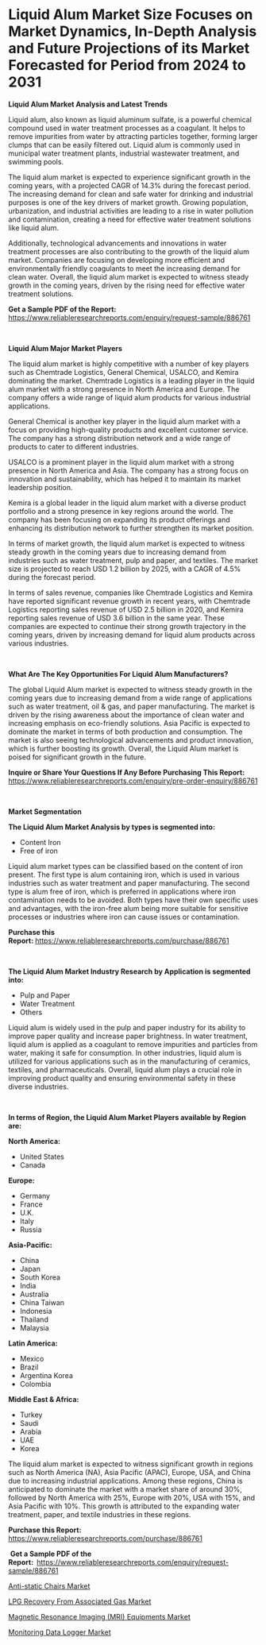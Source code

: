 <p><h1>Liquid Alum Market Size Focuses on Market Dynamics, In-Depth Analysis and Future Projections of its Market Forecasted for Period from 2024 to 2031</h1></p><p><strong>Liquid Alum Market Analysis and Latest Trends</strong></p>
<p><p>Liquid alum, also known as liquid aluminum sulfate, is a powerful chemical compound used in water treatment processes as a coagulant. It helps to remove impurities from water by attracting particles together, forming larger clumps that can be easily filtered out. Liquid alum is commonly used in municipal water treatment plants, industrial wastewater treatment, and swimming pools.</p><p>The liquid alum market is expected to experience significant growth in the coming years, with a projected CAGR of 14.3% during the forecast period. The increasing demand for clean and safe water for drinking and industrial purposes is one of the key drivers of market growth. Growing population, urbanization, and industrial activities are leading to a rise in water pollution and contamination, creating a need for effective water treatment solutions like liquid alum.</p><p>Additionally, technological advancements and innovations in water treatment processes are also contributing to the growth of the liquid alum market. Companies are focusing on developing more efficient and environmentally friendly coagulants to meet the increasing demand for clean water. Overall, the liquid alum market is expected to witness steady growth in the coming years, driven by the rising need for effective water treatment solutions.</p></p>
<p><strong>Get a Sample PDF of the Report:&nbsp;</strong> <a href="https://www.reliableresearchreports.com/enquiry/request-sample/886761">https://www.reliableresearchreports.com/enquiry/request-sample/886761</a></p>
<p>&nbsp;</p>
<p><strong>Liquid Alum Major Market Players</strong></p>
<p><p>The liquid alum market is highly competitive with a number of key players such as Chemtrade Logistics, General Chemical, USALCO, and Kemira dominating the market. Chemtrade Logistics is a leading player in the liquid alum market with a strong presence in North America and Europe. The company offers a wide range of liquid alum products for various industrial applications.</p><p>General Chemical is another key player in the liquid alum market with a focus on providing high-quality products and excellent customer service. The company has a strong distribution network and a wide range of products to cater to different industries.</p><p>USALCO is a prominent player in the liquid alum market with a strong presence in North America and Asia. The company has a strong focus on innovation and sustainability, which has helped it to maintain its market leadership position.</p><p>Kemira is a global leader in the liquid alum market with a diverse product portfolio and a strong presence in key regions around the world. The company has been focusing on expanding its product offerings and enhancing its distribution network to further strengthen its market position.</p><p>In terms of market growth, the liquid alum market is expected to witness steady growth in the coming years due to increasing demand from industries such as water treatment, pulp and paper, and textiles. The market size is projected to reach USD 1.2 billion by 2025, with a CAGR of 4.5% during the forecast period.</p><p>In terms of sales revenue, companies like Chemtrade Logistics and Kemira have reported significant revenue growth in recent years, with Chemtrade Logistics reporting sales revenue of USD 2.5 billion in 2020, and Kemira reporting sales revenue of USD 3.6 billion in the same year. These companies are expected to continue their strong growth trajectory in the coming years, driven by increasing demand for liquid alum products across various industries.</p></p>
<p>&nbsp;</p>
<p><strong>What Are The Key Opportunities For Liquid Alum Manufacturers?</strong></p>
<p><p>The global Liquid Alum market is expected to witness steady growth in the coming years due to increasing demand from a wide range of applications such as water treatment, oil & gas, and paper manufacturing. The market is driven by the rising awareness about the importance of clean water and increasing emphasis on eco-friendly solutions. Asia Pacific is expected to dominate the market in terms of both production and consumption. The market is also seeing technological advancements and product innovation, which is further boosting its growth. Overall, the Liquid Alum market is poised for significant growth in the future.</p></p>
<p><strong>Inquire or Share Your Questions If Any Before Purchasing This Report:</strong> <a href="https://www.reliableresearchreports.com/enquiry/pre-order-enquiry/886761">https://www.reliableresearchreports.com/enquiry/pre-order-enquiry/886761</a></p>
<p>&nbsp;</p>
<p><strong>Market Segmentation</strong></p>
<p><strong>The Liquid Alum Market Analysis by types is segmented into:</strong></p>
<p><ul><li>Content Iron</li><li>Free of iron</li></ul></p>
<p><p>Liquid alum market types can be classified based on the content of iron present. The first type is alum containing iron, which is used in various industries such as water treatment and paper manufacturing. The second type is alum free of iron, which is preferred in applications where iron contamination needs to be avoided. Both types have their own specific uses and advantages, with the iron-free alum being more suitable for sensitive processes or industries where iron can cause issues or contamination.</p></p>
<p><strong>Purchase this Report:&nbsp;</strong><a href="https://www.reliableresearchreports.com/purchase/886761">https://www.reliableresearchreports.com/purchase/886761</a></p>
<p>&nbsp;</p>
<p><strong>The Liquid Alum Market Industry Research by Application is segmented into:</strong></p>
<p><ul><li>Pulp and Paper</li><li>Water Treatment</li><li>Others</li></ul></p>
<p><p>Liquid alum is widely used in the pulp and paper industry for its ability to improve paper quality and increase paper brightness. In water treatment, liquid alum is applied as a coagulant to remove impurities and particles from water, making it safe for consumption. In other industries, liquid alum is utilized for various applications such as in the manufacturing of ceramics, textiles, and pharmaceuticals. Overall, liquid alum plays a crucial role in improving product quality and ensuring environmental safety in these diverse industries.</p></p>
<p>&nbsp;</p>
<p><strong>In terms of Region, the Liquid Alum Market Players available by Region are:</strong></p>
<p>
    <p> <strong> North America: </strong>
        <ul>
            <li>United States</li>
            <li>Canada</li>
        </ul>
        </p> 
    <p> <strong> Europe: </strong>
        <ul>
            <li>Germany</li>
            <li>France</li>
            <li>U.K.</li>
            <li>Italy</li>
            <li>Russia</li>
        </ul>
        </p> 
    <p> <strong> Asia-Pacific: </strong>
        <ul>
            <li>China</li>
            <li>Japan</li>
            <li>South Korea</li>
            <li>India</li>
            <li>Australia</li>
            <li>China Taiwan</li>
            <li>Indonesia</li>
            <li>Thailand</li>
            <li>Malaysia</li>
        </ul>
        </p> 
    <p> <strong> Latin America: </strong>
        <ul>
            <li>Mexico</li>
            <li>Brazil</li>
            <li>Argentina Korea</li>
            <li>Colombia</li>
        </ul>
        </p> 
    <p> <strong> Middle East & Africa: </strong>
        <ul>
            <li>Turkey</li>
            <li>Saudi</li>
            <li>Arabia</li>
            <li>UAE</li>
            <li>Korea</li>
        </ul>
    </p>
    </p>
<p><p>The liquid alum market is expected to witness significant growth in regions such as North America (NA), Asia Pacific (APAC), Europe, USA, and China due to increasing industrial applications. Among these regions, China is anticipated to dominate the market with a market share of around 30%, followed by North America with 25%, Europe with 20%, USA with 15%, and Asia Pacific with 10%. This growth is attributed to the expanding water treatment, paper, and textile industries in these regions.</p></p>
<p><strong>Purchase this Report: </strong><a href="https://www.reliableresearchreports.com/purchase/886761">https://www.reliableresearchreports.com/purchase/886761</a></p>
<p>&nbsp;<strong>Get a Sample PDF of the Report:&nbsp;&nbsp;</strong><a href="https://www.reliableresearchreports.com/enquiry/request-sample/886761">https://www.reliableresearchreports.com/enquiry/request-sample/886761</a></p>
<p><strong></strong></p>
<p><p><a href="https://view.publitas.com/reportprime-1/insights-into-anti-static-chairs-market-size-analysing-market-share-trends-and-growth-from-2023-to-2030/">Anti-static Chairs Market</a></p><p><a href="https://view.publitas.com/reportprime-1/insights-into-lpg-recovery-from-associated-gas-market-size-analysing-market-share-trends-and-growth-from-2023-to-2030/">LPG Recovery From Associated Gas Market</a></p><p><a href="https://gentle-editor-9db.notion.site/Magnetic-Resonance-Imaging-MRI-Equipments-Market-Size-Reflecting-a-Forecast-Till-2031-Market-By-T-9d7d8ae50ab843aa9c091bf1a79794c7">Magnetic Resonance Imaging (MRI) Equipments Market</a></p><p><a href="https://view.publitas.com/reportprime-1/monitoring-data-logger-market-research-report-forecasted-for-period-from-2023-2030-by-market-type-market-application-and-region/">Monitoring Data Logger Market</a></p></p>